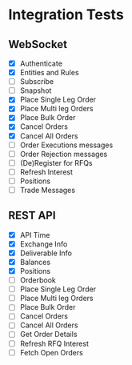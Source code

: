 # Integration Tests

## WebSocket

- [x] Authenticate
- [x] Entities and Rules
- [ ] Subscribe
- [ ] Snapshot
- [x] Place Single Leg Order
- [x] Place Multi leg Orders
- [x] Place Bulk Order
- [x] Cancel Orders
- [x] Cancel All Orders
- [ ] Order Executions messages
- [ ] Order Rejection messages
- [ ] (De)Register for RFQs
- [ ] Refresh Interest
- [ ] Positions
- [ ] Trade Messages

## REST API

- [x] API Time
- [x] Exchange Info
- [x] Deliverable Info
- [x] Balances
- [x] Positions
- [ ] Orderbook
- [ ] Place Single Leg Order
- [ ] Place Multi leg Orders
- [ ] Place Bulk Order
- [ ] Cancel Orders
- [ ] Cancel All Orders
- [ ] Get Order Details
- [ ] Refresh RFQ Interest
- [ ] Fetch Open Orders
